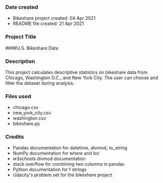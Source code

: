 ### Date created
* Bikeshare project created: 04 Apr 2021
* README file created: 21 Apr 2021

### Project Title
####U.S. Bikeshare Data

### Description
This project calculates descriptive statistics on bikeshare data from Chicago, Washington D.C., and New York City. The user can choose and filter the dataset during analysis.

### Files used
* chicago.csv
* new_york_city.csv
* washington.csv
* bikeshare.py

### Credits
* Pandas documentation for datetime, divmod, to_string
* NumPy documentation for where and loc
* w3schools divmod documentation
* stack overflow for combining two columns in pandas
* Python documentation for f strings
* Udacity's problem set for the bikeshare project
